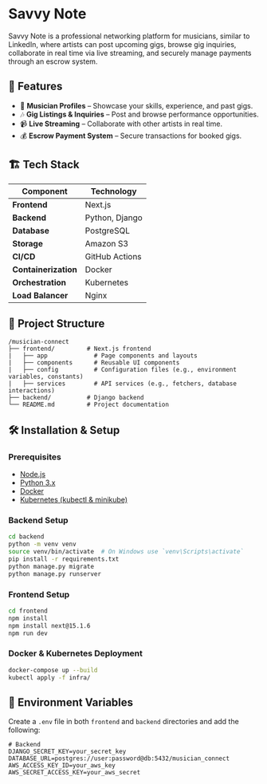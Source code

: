 # Savvy Note

Savvy Note is a professional networking platform for musicians, similar to LinkedIn, where artists can post upcoming gigs, browse gig inquiries, collaborate in real time via live streaming, and securely manage payments through an escrow system.

## 🚀 Features

- 🎤 **Musician Profiles** – Showcase your skills, experience, and past gigs.  
- 🎶 **Gig Listings & Inquiries** – Post and browse performance opportunities.  
- 📹 **Live Streaming** – Collaborate with other artists in real time.  
- 💰 **Escrow Payment System** – Secure transactions for booked gigs.  

## 🏗️ Tech Stack

| Component      | Technology |
|---------------|-----------|
| **Frontend**  | Next.js |
| **Backend**   | Python, Django |
| **Database**  | PostgreSQL |
| **Storage**   | Amazon S3 |
| **CI/CD**     | GitHub Actions |
| **Containerization** | Docker |
| **Orchestration** | Kubernetes |
| **Load Balancer** | Nginx |

## 📂 Project Structure

```
/musician-connect
├── frontend/         # Next.js frontend
|   ├── app             # Page components and layouts
|   ├── components      # Reusable UI components
|   ├── config          # Configuration files (e.g., environment variables, constants)
|   ├── services        # API services (e.g., fetchers, database interactions)
├── backend/          # Django backend
└── README.md         # Project documentation
```

## 🛠️ Installation & Setup

### Prerequisites
- [Node.js](https://nodejs.org/)
- [Python 3.x](https://www.python.org/)
- [Docker](https://www.docker.com/)
- [Kubernetes (kubectl & minikube)](https://kubernetes.io/)

### Backend Setup
```sh
cd backend
python -m venv venv
source venv/bin/activate  # On Windows use `venv\Scripts\activate`
pip install -r requirements.txt
python manage.py migrate
python manage.py runserver
```

### Frontend Setup
```sh
cd frontend
npm install
npm install next@15.1.6
npm run dev
```

### Docker & Kubernetes Deployment
```sh
docker-compose up --build
kubectl apply -f infra/
```

## 🔑 Environment Variables
Create a `.env` file in both `frontend` and `backend` directories and add the following:

```
# Backend
DJANGO_SECRET_KEY=your_secret_key
DATABASE_URL=postgres://user:password@db:5432/musician_connect
AWS_ACCESS_KEY_ID=your_aws_key
AWS_SECRET_ACCESS_KEY=your_aws_secret
```
